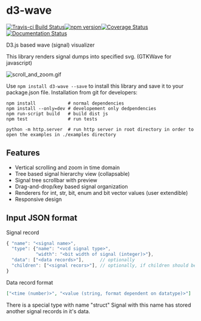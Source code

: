 # d3-wave
[![Travis-ci Build Status](https://travis-ci.org/Nic30/d3-wave.png?branch=master)](https://travis-ci.org/Nic30/d3-wave)[![npm version](https://badge.fury.io/js/d3-wave.svg)](https://badge.fury.io/js/d3-wave)[![Coverage Status](https://coveralls.io/repos/github/Nic30/d3-wave/badge.svg?branch=master)](https://coveralls.io/github/Nic30/d3-wave?branch=master)[![Documentation Status](https://readthedocs.org/projects/d3-wave/badge/?version=latest)](http://d3-wave.readthedocs.io/en/latest/?badge=latest)

D3.js based wave (signal) visualizer

This library renders signal dumps into specified svg. (GTKWave for javascript)


![scroll_and_zoom.gif](doc/scroll_and_zoom.gif)

Use `npm install d3-wave --save` to install this library and save it to your package.json file.
Installation from git for developers:
```
npm install            # normal dependencies
npm install --only=dev # developement only dedpendencies
npm run-script build   # build dist js
npm test               # run tests

python -m http.server  # run http server in root directory in order to open the examples in ./examples directory
```

## Features

* Vertical scrolling and zoom in time domain
* Tree based signal hierarchy view (collapsable)
* Signal tree scrollbar with preview
* Drag-and-drop/key based signal organization
* Renderers for int, str, bit, enum and bit vector values (user extendible)
* Responsive design

## Input JSON format

Signal record 
```js
{ "name": "<signal name>",
  "type": {"name": "<vcd signal type>",
           "width": "<bit width of signal (integer)>"},
  "data": ["<data records>"],      // optionally
  "children": ["<signal recors>"], // optionally, if children should be collapsed by default use _children
}
```

Data record format
```json
["<time (number)>", "<value (string, format dependent on datatype)>"]
```

There is a special type with name "struct"
Signal with this name has stored another signal records in it's data.
